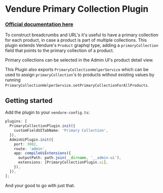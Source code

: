 # Vendure Primary Collection Plugin

### [Official documentation here](https://pinelab-plugins.com/plugin/vendure-plugin-primary-collection)

To construct breadcrumbs and URL's it's useful to have a primary collection for each product, in case a product is part of multiple collections. This plugin extends Vendure's `Product` graphql type, adding a `primaryCollection` field that points to the primary collection of a product.

Primary collections can be selected in the Admin UI's product detail view.

This Plugin also exports `PrimaryCollectionHelperService` which can be used to assign `primaryCollection`'s to products without existing values by running `PrimaryCollectionHelperService.setPrimaryCollectionForAllProducts`.

## Getting started

Add the plugin to your `vendure-config.ts`:

```ts
plugins: [
  PrimaryCollectionPlugin.init({
    customFieldUITabName: 'Primary Collection',
  }),
  AdminUiPlugin.init({
    port: 3002,
    route: 'admin',
    app: compileUiExtensions({
      outputPath: path.join(__dirname, '__admin-ui'),
      extensions: [PrimaryCollectionPlugin.ui],
    }),
  }),
];
```

And your good to go with just that.
